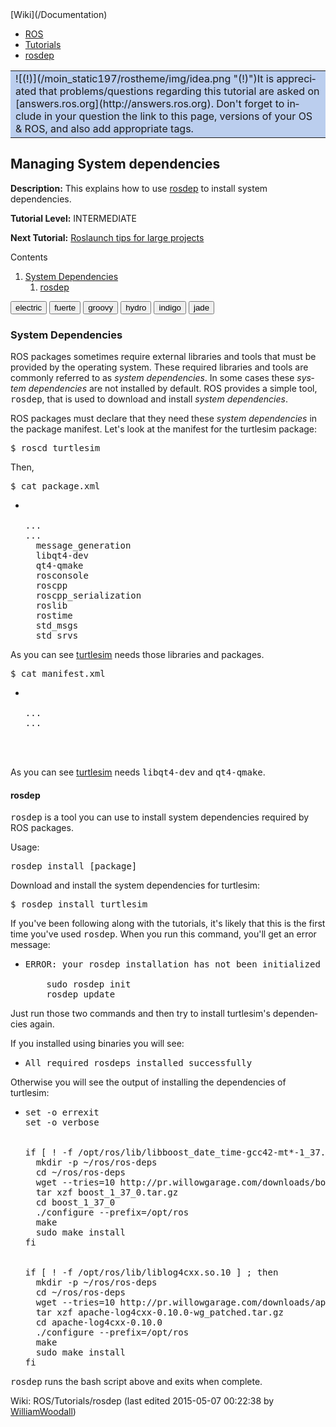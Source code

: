 <div id="interwiki"><span>[Wiki](/Documentation)</span></div>

*   [ROS](/ROS)
*   [Tutorials](/ROS/Tutorials)
*   [rosdep](/action/fullsearch/ROS/Tutorials/rosdep?action=fullsearch&context=180&value=linkto%3A%22ROS%2FTutorials%2Frosdep%22 "Click to do a full-text search for this title")

<div dir="ltr" id="content" lang="en"><span class="anchor" id="top"></span><span class="anchor" id="line-1"></span><span class="anchor" id="line-2"></span><span class="anchor" id="line-3"></span><span class="anchor" id="line-4"></span><span class="anchor" id="line-5"></span><span class="anchor" id="line-6"></span><span class="anchor" id="line-7"></span><span class="anchor" id="line-8"></span><span class="anchor" id="line-9"></span><span class="anchor" id="line-10"></span><span class="anchor" id="line-11"></span><span class="anchor" id="line-12"></span><span class="anchor" id="line-13"></span><span class="anchor" id="line-14"></span><span class="anchor" id="line-15"></span><span class="anchor" id="line-16"></span><span class="anchor" id="line-17"></span><span class="anchor" id="line-18"></span><span class="anchor" id="line-19"></span><span class="anchor" id="line-20"></span><span class="anchor" id="line-21"></span><span class="anchor" id="line-22"></span><span class="anchor" id="line-23"></span><span class="anchor" id="line-24"></span>

<span class="anchor" id="line-1-1"></span><span class="anchor" id="line-2-1"></span><span class="anchor" id="line-3-1"></span><span class="anchor" id="line-4-1"></span><span class="anchor" id="line-5-1"></span>

<div>

<table>

<tbody>

<tr>

<td style="background-color: #bbceee">![(!)](/moin_static197/rostheme/img/idea.png "(!)")It is appreciated that problems/questions regarding this tutorial are asked on [answers.ros.org](http://answers.ros.org). Don't forget to include in your question the link to this page, versions of your OS & ROS, and also add appropriate tags.</td>

</tr>

</tbody>

</table>

</div>

<span class="anchor" id="line-6-1"></span><span class="anchor" id="line-7-1"></span><span class="anchor" id="line-8-1"></span>

## Managing System dependencies

<span class="anchor" id="line-9-1"></span>**Description:** This explains how to use [rosdep](/rosdep) to install system dependencies.  

<span class="anchor" id="line-10-1"></span><span class="anchor" id="line-11-1"></span><span class="anchor" id="line-12-1"></span><span class="anchor" id="line-13-1"></span>**Tutorial Level:** INTERMEDIATE   

<span class="anchor" id="line-14-1"></span><span class="anchor" id="line-15-1"></span>**Next Tutorial:** [Roslaunch tips for large projects](/ROS/Tutorials/Roslaunch%20tips%20for%20larger%20projects)  

<span class="anchor" id="line-16-1"></span>

<span class="anchor" id="line-25"></span><span class="anchor" id="line-26"></span>

<div class="table-of-contents">

Contents

1.  [System Dependencies](#System_Dependencies)
    1.  [rosdep](#rosdep)

</div>

<span class="anchor" id="line-27"></span><span class="anchor" id="line-28"></span>

<span id="rosversion_selector" class="btn-group"><button id="electric" class="btn btn-default" onclick="Version({show:['electric_and_newer', 'electric_and_older', 'fuerte_and_older', 'groovy_and_older', 'hydro_and_older', 'indigo_and_older', 'jade_and_older', 'electric'], hide:['electric_and_newer', 'fuerte_and_newer', 'groovy_and_newer', 'hydro_and_newer', 'indigo_and_newer', 'jade_and_newer', 'electric_and_older', 'fuerte', 'groovy', 'hydro', 'indigo', 'jade'], target_ros_distro:'electric'});this.style.color='#e6e6e6';this.style.background='#3e4f6e';document.getElementById('fuerte').style.background='#e6e6e6';document.getElementById('fuerte').style.color='#3e4f6e';document.getElementById('groovy').style.background='#e6e6e6';document.getElementById('groovy').style.color='#3e4f6e';document.getElementById('hydro').style.background='#e6e6e6';document.getElementById('hydro').style.color='#3e4f6e';document.getElementById('indigo').style.background='#e6e6e6';document.getElementById('indigo').style.color='#3e4f6e';document.getElementById('jade').style.background='#e6e6e6';document.getElementById('jade').style.color='#3e4f6e';return false">electric</button> <button id="fuerte" class="btn btn-default" onclick="Version({show:['electric_and_newer', 'fuerte_and_newer', 'fuerte_and_older', 'groovy_and_older', 'hydro_and_older', 'indigo_and_older', 'jade_and_older', 'fuerte'], hide:['fuerte_and_newer', 'groovy_and_newer', 'hydro_and_newer', 'indigo_and_newer', 'jade_and_newer', 'electric_and_older', 'fuerte_and_older', 'electric', 'groovy', 'hydro', 'indigo', 'jade'], target_ros_distro:'fuerte'});this.style.color='#e6e6e6';this.style.background='#3e4f6e';document.getElementById('electric').style.background='#e6e6e6';document.getElementById('electric').style.color='#3e4f6e';document.getElementById('groovy').style.background='#e6e6e6';document.getElementById('groovy').style.color='#3e4f6e';document.getElementById('hydro').style.background='#e6e6e6';document.getElementById('hydro').style.color='#3e4f6e';document.getElementById('indigo').style.background='#e6e6e6';document.getElementById('indigo').style.color='#3e4f6e';document.getElementById('jade').style.background='#e6e6e6';document.getElementById('jade').style.color='#3e4f6e';return false">fuerte</button> <button id="groovy" class="btn btn-default" onclick="Version({show:['electric_and_newer', 'fuerte_and_newer', 'groovy_and_newer', 'groovy_and_older', 'hydro_and_older', 'indigo_and_older', 'jade_and_older', 'groovy'], hide:['groovy_and_newer', 'hydro_and_newer', 'indigo_and_newer', 'jade_and_newer', 'electric_and_older', 'fuerte_and_older', 'groovy_and_older', 'electric', 'fuerte', 'hydro', 'indigo', 'jade'], target_ros_distro:'groovy'});this.style.color='#e6e6e6';this.style.background='#3e4f6e';document.getElementById('electric').style.background='#e6e6e6';document.getElementById('electric').style.color='#3e4f6e';document.getElementById('fuerte').style.background='#e6e6e6';document.getElementById('fuerte').style.color='#3e4f6e';document.getElementById('hydro').style.background='#e6e6e6';document.getElementById('hydro').style.color='#3e4f6e';document.getElementById('indigo').style.background='#e6e6e6';document.getElementById('indigo').style.color='#3e4f6e';document.getElementById('jade').style.background='#e6e6e6';document.getElementById('jade').style.color='#3e4f6e';return false">groovy</button> <button id="hydro" class="btn btn-default" onclick="Version({show:['electric_and_newer', 'fuerte_and_newer', 'groovy_and_newer', 'hydro_and_newer', 'hydro_and_older', 'indigo_and_older', 'jade_and_older', 'hydro'], hide:['hydro_and_newer', 'indigo_and_newer', 'jade_and_newer', 'electric_and_older', 'fuerte_and_older', 'groovy_and_older', 'hydro_and_older', 'electric', 'fuerte', 'groovy', 'indigo', 'jade'], target_ros_distro:'hydro'});this.style.color='#e6e6e6';this.style.background='#3e4f6e';document.getElementById('electric').style.background='#e6e6e6';document.getElementById('electric').style.color='#3e4f6e';document.getElementById('fuerte').style.background='#e6e6e6';document.getElementById('fuerte').style.color='#3e4f6e';document.getElementById('groovy').style.background='#e6e6e6';document.getElementById('groovy').style.color='#3e4f6e';document.getElementById('indigo').style.background='#e6e6e6';document.getElementById('indigo').style.color='#3e4f6e';document.getElementById('jade').style.background='#e6e6e6';document.getElementById('jade').style.color='#3e4f6e';return false">hydro</button> <button id="indigo" class="btn btn-default" onclick="Version({show:['electric_and_newer', 'fuerte_and_newer', 'groovy_and_newer', 'hydro_and_newer', 'indigo_and_newer', 'indigo_and_older', 'jade_and_older', 'indigo'], hide:['indigo_and_newer', 'jade_and_newer', 'electric_and_older', 'fuerte_and_older', 'groovy_and_older', 'hydro_and_older', 'indigo_and_older', 'electric', 'fuerte', 'groovy', 'hydro', 'jade'], target_ros_distro:'indigo'});this.style.color='#e6e6e6';this.style.background='#3e4f6e';document.getElementById('electric').style.background='#e6e6e6';document.getElementById('electric').style.color='#3e4f6e';document.getElementById('fuerte').style.background='#e6e6e6';document.getElementById('fuerte').style.color='#3e4f6e';document.getElementById('groovy').style.background='#e6e6e6';document.getElementById('groovy').style.color='#3e4f6e';document.getElementById('hydro').style.background='#e6e6e6';document.getElementById('hydro').style.color='#3e4f6e';document.getElementById('jade').style.background='#e6e6e6';document.getElementById('jade').style.color='#3e4f6e';return false">indigo</button> <button id="jade" class="btn btn-default" onclick="Version({show:['electric_and_newer', 'fuerte_and_newer', 'groovy_and_newer', 'hydro_and_newer', 'indigo_and_newer', 'jade_and_newer', 'jade_and_older', 'jade'], hide:['jade_and_newer', 'electric_and_older', 'fuerte_and_older', 'groovy_and_older', 'hydro_and_older', 'indigo_and_older', 'jade_and_older', 'electric', 'fuerte', 'groovy', 'hydro', 'indigo'], target_ros_distro:'jade'});this.style.color='#e6e6e6';this.style.background='#3e4f6e';document.getElementById('electric').style.background='#e6e6e6';document.getElementById('electric').style.color='#3e4f6e';document.getElementById('fuerte').style.background='#e6e6e6';document.getElementById('fuerte').style.color='#3e4f6e';document.getElementById('groovy').style.background='#e6e6e6';document.getElementById('groovy').style.color='#3e4f6e';document.getElementById('hydro').style.background='#e6e6e6';document.getElementById('hydro').style.color='#3e4f6e';document.getElementById('indigo').style.background='#e6e6e6';document.getElementById('indigo').style.color='#3e4f6e';return false">jade</button></span><span class="anchor" id="line-29"></span><span class="anchor" id="line-30"></span>

### System Dependencies

<span class="anchor" id="line-31"></span>

ROS packages sometimes require external libraries and tools that must be provided by the operating system. These required libraries and tools are commonly referred to as _system dependencies_. In some cases these _system dependencies_ are not installed by default. ROS provides a simple tool, <tt class="backtick">rosdep</tt>, that is used to download and install _system dependencies_.<span class="anchor" id="line-32"></span><span class="anchor" id="line-33"></span>

ROS packages must declare that they need these _system dependencies_ in the package manifest. Let's look at the manifest for the turtlesim package:<span class="anchor" id="line-34"></span><span class="anchor" id="line-35"></span><span class="anchor" id="line-36"></span>

<pre><span class="anchor" id="line-1-2"></span>$ roscd turtlesim</pre>

<span class="anchor" id="line-37"></span>

Then,<span class="anchor" id="line-38"></span><span class="anchor" id="line-39"></span>

<span class="anchor" id="line-40"></span><span class="anchor" id="line-41"></span><span class="anchor" id="line-42"></span><span class="anchor" id="line-43"></span><span class="anchor" id="line-44"></span><span class="anchor" id="line-45"></span><span class="anchor" id="line-46"></span><span class="anchor" id="line-47"></span><span class="anchor" id="line-48"></span><span class="anchor" id="line-49"></span><span class="anchor" id="line-50"></span><span class="anchor" id="line-51"></span><span class="anchor" id="line-52"></span><span class="anchor" id="line-53"></span><span class="anchor" id="line-54"></span><span class="anchor" id="line-55"></span><span class="anchor" id="line-56"></span><span class="anchor" id="line-57"></span><span class="anchor" id="line-58"></span><span class="anchor" id="line-59"></span><span class="anchor" id="line-60"></span><span class="anchor" id="line-61"></span><span class="anchor" id="line-62"></span>

<div class="version groovy_and_newer"><span class="anchor" id="line-1-3"></span>

<span class="anchor" id="line-2-2"></span><span class="anchor" id="line-3-2"></span>

<pre><span class="anchor" id="line-1-4"></span>$ cat package.xml</pre>

<span class="anchor" id="line-4-2"></span><span class="anchor" id="line-5-2"></span>

*   <span class="anchor" id="line-6-2"></span><span class="anchor" id="line-7-2"></span><span class="anchor" id="line-8-2"></span><span class="anchor" id="line-9-2"></span><span class="anchor" id="line-10-2"></span><span class="anchor" id="line-11-2"></span><span class="anchor" id="line-12-2"></span><span class="anchor" id="line-13-2"></span><span class="anchor" id="line-14-2"></span><span class="anchor" id="line-15-2"></span><span class="anchor" id="line-16-2"></span><span class="anchor" id="line-17-1"></span><span class="anchor" id="line-18-1"></span><span class="anchor" id="line-19-1"></span><span class="anchor" id="line-20-1"></span><span class="anchor" id="line-21-1"></span>

    <pre><span class="anchor" id="line-1-5"></span><package>
    <span class="anchor" id="line-2-3"></span>
    <span class="anchor" id="line-3-3"></span>...
    <span class="anchor" id="line-4-3"></span>...
    <span class="anchor" id="line-5-3"></span>  <build_depend>message_generation</build_depend>
    <span class="anchor" id="line-6-3"></span>  <build_depend>libqt4-dev</build_depend>
    <span class="anchor" id="line-7-3"></span>  <build_depend>qt4-qmake</build_depend>
    <span class="anchor" id="line-8-3"></span>  <build_depend>rosconsole</build_depend>
    <span class="anchor" id="line-9-3"></span>  <build_depend>roscpp</build_depend>
    <span class="anchor" id="line-10-3"></span>  <build_depend>roscpp_serialization</build_depend>
    <span class="anchor" id="line-11-3"></span>  <build_depend>roslib</build_depend>
    <span class="anchor" id="line-12-3"></span>  <build_depend>rostime</build_depend>
    <span class="anchor" id="line-13-3"></span>  <build_depend>std_msgs</build_depend>
    <span class="anchor" id="line-14-3"></span>  <build_depend>std_srvs</build_depend>
    <span class="anchor" id="line-15-3"></span></package></pre>

    <span class="anchor" id="line-22-1"></span>

As you can see [turtlesim](/turtlesim) needs those libraries and packages.

</div>

<span class="anchor" id="line-63"></span><span class="anchor" id="line-64"></span>

<span class="anchor" id="line-65"></span><span class="anchor" id="line-66"></span><span class="anchor" id="line-67"></span><span class="anchor" id="line-68"></span><span class="anchor" id="line-69"></span><span class="anchor" id="line-70"></span><span class="anchor" id="line-71"></span><span class="anchor" id="line-72"></span><span class="anchor" id="line-73"></span><span class="anchor" id="line-74"></span><span class="anchor" id="line-75"></span><span class="anchor" id="line-76"></span><span class="anchor" id="line-77"></span><span class="anchor" id="line-78"></span><span class="anchor" id="line-79"></span><span class="anchor" id="line-80"></span>

<div class="version fuerte_and_older"><span class="anchor" id="line-1-6"></span>

<span class="anchor" id="line-2-4"></span><span class="anchor" id="line-3-4"></span>

<pre><span class="anchor" id="line-1-7"></span>$ cat manifest.xml</pre>

<span class="anchor" id="line-4-4"></span><span class="anchor" id="line-5-4"></span>

*   <span class="anchor" id="line-6-4"></span><span class="anchor" id="line-7-4"></span><span class="anchor" id="line-8-4"></span><span class="anchor" id="line-9-4"></span><span class="anchor" id="line-10-4"></span><span class="anchor" id="line-11-4"></span><span class="anchor" id="line-12-4"></span><span class="anchor" id="line-13-4"></span><span class="anchor" id="line-14-4"></span>

    <pre><span class="anchor" id="line-1-8"></span><package>
    <span class="anchor" id="line-2-5"></span>
    <span class="anchor" id="line-3-5"></span>...
    <span class="anchor" id="line-4-5"></span>...
    <span class="anchor" id="line-5-5"></span>    <rosdep name="libqt4-dev"/>
    <span class="anchor" id="line-6-5"></span>    <rosdep name="qt4-qmake"/>
    <span class="anchor" id="line-7-5"></span>
    <span class="anchor" id="line-8-5"></span></package></pre>

    <span class="anchor" id="line-15-4"></span>

As you can see [turtlesim](/turtlesim) needs <tt>libqt4-dev</tt> and <tt>qt4-qmake</tt>.

</div>

<span class="anchor" id="line-81"></span><span class="anchor" id="line-82"></span>

#### rosdep

<span class="anchor" id="line-83"></span>

<tt class="backtick">rosdep</tt> is a tool you can use to install system dependencies required by ROS packages.<span class="anchor" id="line-84"></span><span class="anchor" id="line-85"></span>

Usage:<span class="anchor" id="line-86"></span><span class="anchor" id="line-87"></span><span class="anchor" id="line-88"></span>

<pre><span class="anchor" id="line-1-9"></span>rosdep install [package]</pre>

<span class="anchor" id="line-89"></span><span class="anchor" id="line-90"></span>

Download and install the system dependencies for turtlesim:<span class="anchor" id="line-91"></span><span class="anchor" id="line-92"></span>

<span class="anchor" id="line-93"></span><span class="anchor" id="line-94"></span>

<pre><span class="anchor" id="line-1-10"></span>$ rosdep install turtlesim</pre>

<span class="anchor" id="line-95"></span><span class="anchor" id="line-96"></span>

If you've been following along with the tutorials, it's likely that this is the first time you've used <tt class="backtick">rosdep</tt>. When you run this command, you'll get an error message:<span class="anchor" id="line-97"></span><span class="anchor" id="line-98"></span>

*   <span class="anchor" id="line-99"></span><span class="anchor" id="line-100"></span><span class="anchor" id="line-101"></span><span class="anchor" id="line-102"></span><span class="anchor" id="line-103"></span><span class="anchor" id="line-104"></span>

    <pre><span class="anchor" id="line-1-11"></span>ERROR: your rosdep installation has not been initialized yet.  Please run:
    <span class="anchor" id="line-2-6"></span>        
    <span class="anchor" id="line-3-6"></span>    sudo rosdep init
    <span class="anchor" id="line-4-6"></span>    rosdep update</pre>

    <span class="anchor" id="line-105"></span><span class="anchor" id="line-106"></span>

Just run those two commands and then try to install turtlesim's dependencies again.<span class="anchor" id="line-107"></span><span class="anchor" id="line-108"></span>

If you installed using binaries you will see:<span class="anchor" id="line-109"></span>

*   <span class="anchor" id="line-110"></span><span class="anchor" id="line-111"></span>

    <pre><span class="anchor" id="line-1-12"></span>All required rosdeps installed successfully</pre>

    <span class="anchor" id="line-112"></span>

Otherwise you will see the output of installing the dependencies of turtlesim:<span class="anchor" id="line-113"></span>

*   <span class="anchor" id="line-114"></span><span class="anchor" id="line-115"></span><span class="anchor" id="line-116"></span><span class="anchor" id="line-117"></span><span class="anchor" id="line-118"></span><span class="anchor" id="line-119"></span><span class="anchor" id="line-120"></span><span class="anchor" id="line-121"></span><span class="anchor" id="line-122"></span><span class="anchor" id="line-123"></span><span class="anchor" id="line-124"></span><span class="anchor" id="line-125"></span><span class="anchor" id="line-126"></span><span class="anchor" id="line-127"></span><span class="anchor" id="line-128"></span><span class="anchor" id="line-129"></span><span class="anchor" id="line-130"></span><span class="anchor" id="line-131"></span><span class="anchor" id="line-132"></span><span class="anchor" id="line-133"></span><span class="anchor" id="line-134"></span><span class="anchor" id="line-135"></span><span class="anchor" id="line-136"></span><span class="anchor" id="line-137"></span><span class="anchor" id="line-138"></span><span class="anchor" id="line-139"></span><span class="anchor" id="line-140"></span><span class="anchor" id="line-141"></span><span class="anchor" id="line-142"></span>

    <pre><span class="anchor" id="line-1-13"></span>set -o errexit
    <span class="anchor" id="line-2-7"></span>set -o verbose
    <span class="anchor" id="line-3-7"></span>
    <span class="anchor" id="line-4-7"></span>
    <span class="anchor" id="line-5-6"></span>if [ ! -f /opt/ros/lib/libboost_date_time-gcc42-mt*-1_37.a ] ; then
    <span class="anchor" id="line-6-6"></span>  mkdir -p ~/ros/ros-deps
    <span class="anchor" id="line-7-6"></span>  cd ~/ros/ros-deps
    <span class="anchor" id="line-8-6"></span>  wget --tries=10 http://pr.willowgarage.com/downloads/boost_1_37_0.tar.gz
    <span class="anchor" id="line-9-5"></span>  tar xzf boost_1_37_0.tar.gz
    <span class="anchor" id="line-10-5"></span>  cd boost_1_37_0
    <span class="anchor" id="line-11-5"></span>  ./configure --prefix=/opt/ros
    <span class="anchor" id="line-12-5"></span>  make
    <span class="anchor" id="line-13-5"></span>  sudo make install
    <span class="anchor" id="line-14-5"></span>fi
    <span class="anchor" id="line-15-5"></span>
    <span class="anchor" id="line-16-3"></span>
    <span class="anchor" id="line-17-2"></span>if [ ! -f /opt/ros/lib/liblog4cxx.so.10 ] ; then
    <span class="anchor" id="line-18-2"></span>  mkdir -p ~/ros/ros-deps
    <span class="anchor" id="line-19-2"></span>  cd ~/ros/ros-deps
    <span class="anchor" id="line-20-2"></span>  wget --tries=10 http://pr.willowgarage.com/downloads/apache-log4cxx-0.10.0-wg_patched.tar.gz
    <span class="anchor" id="line-21-2"></span>  tar xzf apache-log4cxx-0.10.0-wg_patched.tar.gz
    <span class="anchor" id="line-22-2"></span>  cd apache-log4cxx-0.10.0
    <span class="anchor" id="line-23-1"></span>  ./configure --prefix=/opt/ros
    <span class="anchor" id="line-24-1"></span>  make
    <span class="anchor" id="line-25-1"></span>  sudo make install
    <span class="anchor" id="line-26-1"></span>fi</pre>

    <span class="anchor" id="line-143"></span><span class="anchor" id="line-144"></span>

<tt class="backtick">rosdep</tt> runs the bash script above and exits when complete.<span class="anchor" id="line-145"></span><span class="anchor" id="line-146"></span><span class="anchor" id="line-147"></span>

<span class="anchor" id="line-148"></span>

<span class="anchor" id="line-149"></span>

<span class="anchor" id="line-150"></span><span class="anchor" id="bottom"></span>

</div>

Wiki: ROS/Tutorials/rosdep (last edited 2015-05-07 00:22:38 by <span title="William J. Woodall @ 70-35-50-58.static.wiline.com[70.35.50.58]">[WilliamWoodall](/WilliamWoodall "William J. Woodall @ 70-35-50-58.static.wiline.com[70.35.50.58]")</span>)
